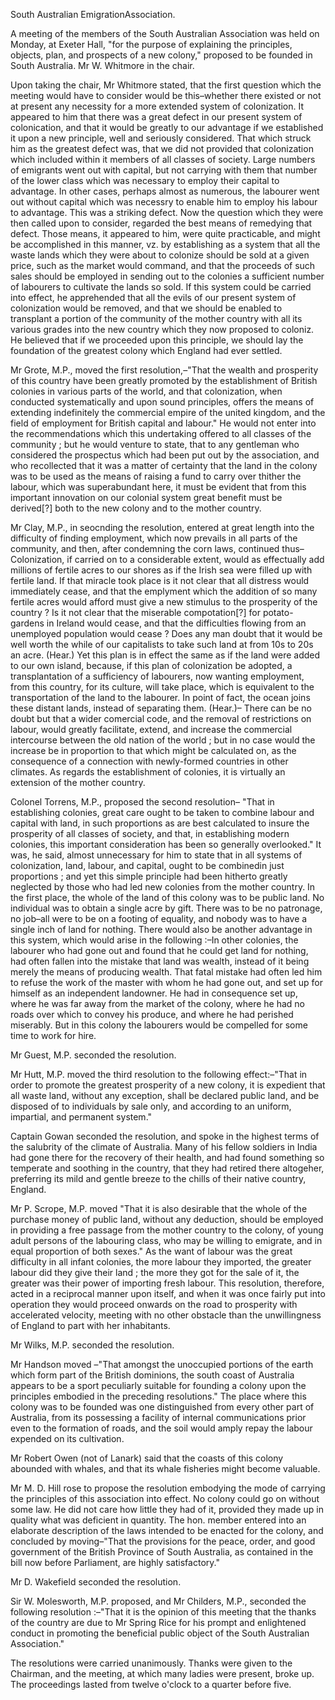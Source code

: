 South Australian EmigrationAssociation.A meeting of the members of the South Australian Association was
                    held on Monday, at Exeter Hall, "for the purpose of explaining
                    the principles, objects, plan, and prospects of a new colony," proposed to
                    be founded in South Australia. Mr W. Whitmore in the chair.Upon taking the chair, Mr Whitmore stated, that the first question which the
                    meeting would have to consider would be this–whether there existed
                    or not at present any necessity for a more extended system of colonization.
                    It appeared to him that there was a great defect in our present system of
                    colonication, and that it would be greatly to our advantage if we
                    established it upon a new principle, well and seriously considered. That
                    which struck him as the greatest defect was, that we did not provided that
                    colonization which included within it members of all classes of
                    society. Large numbers of emigrants went out with capital, but not carrying with them that number of the lower class which was
                    necessary to employ their capital to advantage. In other cases,
                    perhaps almost as numerous, the labourer went out without capital which was
                    necessry to enable him to employ his labour to advantage. This was a
                    striking defect. Now the question which they were then called upon to
                    consider, regarded the best means of remedying that defect. Those
                    means, it appeared to him, were quite practicable, and might be
                    accomplished in this manner, vz. by establishing as a system
                    that all the waste lands which they were about to colonize
                    should be sold at a given price, such as the market would command, and that
                    the proceeds of such sales should be employed in sending out to the
                    colonies a sufficient number of labourers to cultivate the lands so sold.
                    If this system could be carried into effect, he apprehended that all the
                    evils of our present system of colonization would be removed, and that
                    we should be enabled to transplant a portion of the community of
                    the mother country with all its various grades into the new country which
                    they now proposed to coloniz. He believed that if we proceeded upon this
                    principle, we should lay the foundation of the greatest colony which
                    England had ever settled.Mr Grote, M.P., moved the first resolution,–"That the wealth and
                    prosperity of this country have been greatly promoted by the
                    establishment of British colonies in various parts of the world, and that
                    colonization, when conducted systematically and upon sound principles,
                    offers the means of extending indefinitely the commercial empire of the
                    united kingdom, and the field of employment for British capital and
                    labour." He would not enter into the recommendations which this
                    undertaking offered to all classes of the community ; but he
                    would venture to state, that to any gentleman who considered the prospectus
                    which had been put out by the association, and who recollected that it was
                    a matter of certainty that the land in the colony was to be used
                    as the means of raising a fund to carry over thither the labour, which was
                    superabundant here, it must be evident that from this important innovation on our colonial system great benefit must be derived[?]
                    both to the new colony and to the mother country.Mr Clay, M.P., in seocnding the resolution, entered at great length into the
                    difficulty of finding employment, which now prevails in all parts of the
                    community, and then, after condemning the corn laws, continued
                    thus–Colonization, if carried on to a considerable extent, would as
                    effectually add millions of fertile acres to our shores as if the Irish sea
                    were filled up with fertile land. If that miracle took place is it not
                    clear that all distress would immediately cease, and that the emplyment
                    which the addition of so many fertile acres would afford must give a new
                    stimulus to the prosperity of the country ? Is it not clear that the
                    miserable compotation[?] for potato-gardens in Ireland would cease, and
                    that the difficulties flowing from an unemployed population
                    would cease ? Does any man doubt that it would be well worth the while of
                    our capitalists to take such land at from 10s to 20s an acre. (Hear.)
                    Yet this plan is in effect the same as if the land were added to our own
                    island, because, if this plan of colonization be adopted, a transplantation
                    of a sufficiency of labourers, now wanting employment, from this country,
                    for its culture, will take place, which is equivalent to the transportation
                    of the land to the labourer. In point of fact, the ocean joins these
                    distant lands, instead of separating them. (Hear.)– There can be no
                    doubt but that a wider comercial code, and the removal of restrictions on
                    labour, would greatly facilitate, extend, and increase the commercial
                    intercourse between the old nation of the world ; but in no case would the
                    increase be in proportion to that which might be calculated on, as the
                    consequence of a connection with newly-formed countries in other
                    climates. As regards the establishment of colonies, it is virtually an
                    extension of the mother country.Colonel Torrens, M.P., proposed the second resolution– "That in
                    establishing colonies, great care ought to be taken to combine labour and
                    capital with land, in such proportions as are best calculated to
                    insure the prosperity of all classes of society, and that, in establishing
                    modern colonies, this important consideration has been so generally
                        overlooked." It was, he said, almost unnecessary for him to
                    state that in all systems of colonization, land, labour, and capital, ought
                    to be combinedin just proportions ; and yet this simple principle had been hitherto greatly neglected by those who had led new
                    colonies from the mother country. In the first place, the whole of the land
                    of this colony was to be public land. No individual was to obtain a single
                    acre by gift. There was to be no patronage, no job–all were to be on
                    a footing of equality, and nobody was to have a single inch of land for
                    nothing. There would also be another advantage in this system, which would arise in the following :–In other colonies, the labourer who had gone out and found that he could get land
                    for nothing, had often fallen into the mistake that land was wealth,
                    instead of it being merely the means of producing wealth. That fatal
                    mistake had often led him to refuse the work of the master with whom he had
                    gone out, and set up for himself as an independent landowner. He had
                    in consequence set up, where he was far away from the market of the colony, where he had no roads over which to convey his
                    produce, and where he had perished miserably. But in this colony the
                    labourers would be compelled for some time to work for hire.Mr Guest, M.P. seconded the resolution.Mr Hutt, M.P. moved the third resolution to the following
                    effect:–"That in order to promote the greatest prosperity of a
                    new colony, it is expedient that all waste land, without any exception,
                    shall be declared public land, and be disposed of to individuals by sale
                    only, and according to an uniform, impartial, and permanent
                    system."Captain Gowan seconded the resolution, and spoke in the highest terms of the
                    salubrity of the climate of Australia. Many of his fellow soldiers in India
                    had gone there for the recovery of their health, and had found something so
                        temperate and soothing in the country, that they had retired
                    there altogeher, preferring its mild and gentle breeze to the chills
                    of their native country, England.Mr P. Scrope, M.P. moved "That it is also desirable that the whole of the
                    purchase money of public land, without any deduction, should be employed in
                    providing a free passage from the mother country to the colony, of young
                    adult persons of the labouring class, who may be willing to
                    emigrate, and in equal proportion of both sexes." As the want of
                    labour was the great difficulty in all infant colonies, the more
                    labour they imported, the greater labour did they give their land ; the
                    more they got for the sale of it, the greater was their power of importing
                    fresh labour. This resolution, therefore, acted in a reciprocal manner upon
                    itself, and when it was once fairly put into operation they would proceed
                        onwards on the road to prosperity with accelerated velocity,
                    meeting with no other obstacle than the unwillingness of England to
                    part with her inhabitants.Mr Wilks, M.P. seconded the resolution.Mr Handson moved –"That amongst the unoccupied portions of
                    the earth which form part of the British dominions, the south coast of
                    Australia appears to be a sport peculiarly suitable for founding a colony
                    upon the principles embodied in the preceding resolutions." The place where
                    this colony was to be founded was one distinguished from every other
                    part of Australia, from its possessing a facility of internal
                    communications prior even to the formation of roads, and the soil
                    would amply repay the labour expended on its cultivation.Mr Robert Owen (not of Lanark) said that the coasts of this colony abounded
                    with whales, and that its whale fisheries might become
                    valuable.Mr M. D. Hill rose to propose the resolution embodying the mode of carrying
                    the principles of this association into effect. No colony could go on
                    without some law. He did not care how little they had of it, provided they
                    made up in quality what was deficient in quantity. The hon. member entered
                    into an elaborate description of the laws intended to be enacted for the colony, and concluded by moving–"That the
                    provisions for the peace, order, and good government of the British
                    Province of South Australia, as contained in the bill now before
                    Parliament, are highly satisfactory."Mr D. Wakefield seconded the resolution.Sir W. Molesworth, M.P. proposed, and Mr Childers, M.P., seconded the
                    following resolution :–"That it is the opinion of this meeting that
                    the thanks of the country are due to Mr Spring Rice for his prompt and
                    enlightened conduct in promoting the beneficial public object of
                    the South Australian Association."The resolutions were carried unanimously. Thanks were given to the Chairman,
                    and the meeting, at which many ladies were present, broke up. The
                    proceedings lasted from twelve o'clock to a quarter before five.